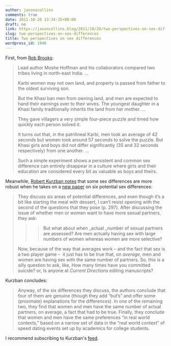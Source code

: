 ```yaml
---
author: jasonacollins
comments: true
date: 2011-10-20 13:34:35+00:00
draft: no
link: https://jasoncollins.blog/2011/10/20/two-perspectives-on-sex-differences/
slug: two-perspectives-on-sex-differences
title: Two perspectives on sex differences
wordpress_id: 1948
---
```


First, from [Rob Brooks](http://www.robbrooks.net/rob-brooks/1819):


<blockquote>Lead author Moshe Hoffman and his collaborators compared two tribes living in north-east India. ...

Karbi women may not own land, and property is passed from father to the oldest surviving son.

But the Khasi ban men from owning land, and men are expected to hand their earnings over to their wives. The youngest daughter in a Khasi family traditionally inherits the land from her mother. ...

They gave villagers a very simple four-piece puzzle and timed how quickly each person solved it.

It turns out that, in the patrilineal Karbi, men took an average of 42 seconds but women took around 57 seconds to solve the puzzle. But Khasi girls and boys did not differ significantly (35 and 32 seconds respectively) from one another. ...

Such a simple experiment shows a persistent and common sex difference can entirely disappear in a culture where girls and their education are considered every bit as valuable as boys and theirs.</blockquote>


Meanwhile, [Robert Kurzban notes](http://www.epjournal.net/blog/2011/10/fun-with-sex-differences) that some sex differences are more robust when he takes on a [new paper](http://cdp.sagepub.com/content/20/5/296.abstract) on six potential sex differences:


<blockquote>They discuss six areas of potential differences, and even though it’s a bit like starting the meal with dessert, I can’t resist opening with the second of the questions that they pose (p. 297). After discussing the issue of whether men or women want to have more sexual partners, they ask:

> 
> <blockquote>But what about when _actual _number of sexual partners are assessed? Are men actually having sex with large numbers of women whereas women are more selective?</blockquote>
> 
> 
Now, because of the way that averages work – and the fact that sex is a two player game –  it just has to be true that, _on average_, men and women are having sex with the same number of partners. So, this is a silly question to ask, like, How many times have you committed suicide? or, Is anyone at _Current Directions_ editing manuscripts?</blockquote>


Kurzban concludes:


<blockquote>Anyway, of the six differences they discuss, the authors conclude that four of them are genuine (though they add “but’s” and offer some (proximate) explanations for the differences). In one of the remaining two, they find that women and men have the same number of actual partners, on average, a fact that had to be true. Finally, they conclude that women and men have the same preferences “in real world contexts,” based on a narrow set of data in the “real world context” of speed dating events set up by academics for college students.</blockquote>


I recommend subscribing to Kurzban's [feed](http://feeds.feedburner.com/EvolutionaryPsychologyBlog).
